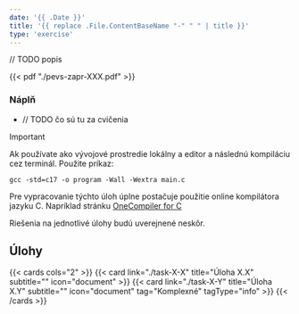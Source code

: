 ```yaml
---
date: '{{ .Date }}'
title: '{{ replace .File.ContentBaseName "-" " " | title }}'
type: 'exercise'
---
```


// TODO popis

{{< pdf "./pevs-zapr-XXX.pdf" >}}

### Náplň

- // TODO čo sú tu za cvičenia

> [!IMPORTANT]
> Ak používate ako vývojové prostredie lokálny a editor a následnú kompiláciu cez terminál. Použite príkaz:
> ```shell
> gcc -std=c17 -o program -Wall -Wextra main.c
> ```

Pre vypracovanie týchto úloh úplne postačuje použitie online kompilátora jazyku C. Napríklad
stránku [OneCompiler for C](https://onecompiler.com/c)

Riešenia na jednotlivé úlohy budú uverejnené neskôr.

## Úlohy

{{< cards cols="2" >}}
{{< card link="./task-X-X" title="Úloha X.X" subtitle="" icon="document" >}}
{{< card link="./task-X-Y" title="Úloha X.Y" subtitle="" icon="document" tag="Komplexné" tagType="info" >}}
{{< /cards >}}
